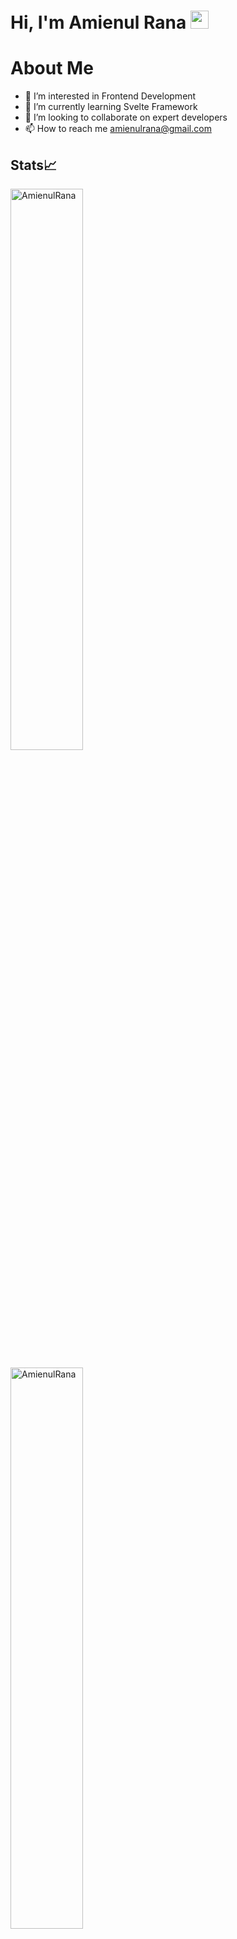 # Hi, I'm Amienul Rana <img src="https://github.com/TheDudeThatCode/TheDudeThatCode/blob/master/Assets/Hi.gif" width="29px">

# About Me

- 👀 I’m interested in Frontend Development
- 🌱 I’m currently learning Svelte Framework
- 💞️ I’m looking to collaborate on expert developers
- 📫 How to reach me amienulrana@gmail.com

## Stats📈
<p align="start">
  <img width="48%" src="https://github-readme-stats.vercel.app/api?username=AmienulRana&show_icons=true&theme=dracula&title_color=61dafb&text_color=ffffff&bg_color=20232a&locale=en&hide_border=true&icon_color=61dafb" alt="AmienulRana" />
</p>
<p>
   <img width="48%" src="https://github-readme-streak-stats.herokuapp.com/?user=AmienulRana&theme=react&hide_border=true" alt="AmienulRana" />
</p>


## 🏆 GitHub Trophies
![](https://github-profile-trophy.vercel.app/?username=AmienulRana&theme=tokyonight&no-frame=false&no-bg=true&margin-w=4)

<!---
AmienulRana/AmienulRana is a ✨ special ✨ repository because its `README.md` (this file) appears on your GitHub profile.
You can click the Preview link to take a look at your changes.
--->
